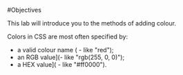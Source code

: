 #Objectives

This lab will introduce you to the methods of adding colour.

Colors in CSS are most often specified by:

- a valid colour name ( - like "red");
- an RGB value](- like "rgb(255, 0, 0)");
- a HEX value]( - like "#ff0000").


